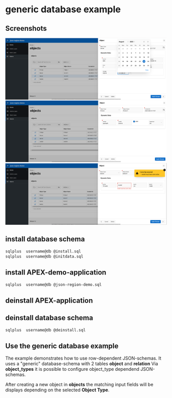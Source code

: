 # generic database example

## Screenshots
![Server](server.png)
![Printer](printer.png)
![Switch](switch.png)



## install database schema

```
sqlplus  username@db @install.sql
sqlplus  username@db @initdata.sql
```

## install APEX-demo-application

```
sqlplus  username@db @json-region-demo.sql
```

## deinstall APEX-application

## deinstall database schema

```
sqlplus  username@db @deinstall.sql
```

## Use the generic database example

The example demonstrates how to use row-dependent JSON-schemas.
It uses a "generic" database-schema with 2 tables **object** and **relation**
Via **object_types** it is possible to configure object_type dependend JSON-schemas.

After creating a new object in **objects** the matching input fields will be displays depending on the selected **Object Type**.
